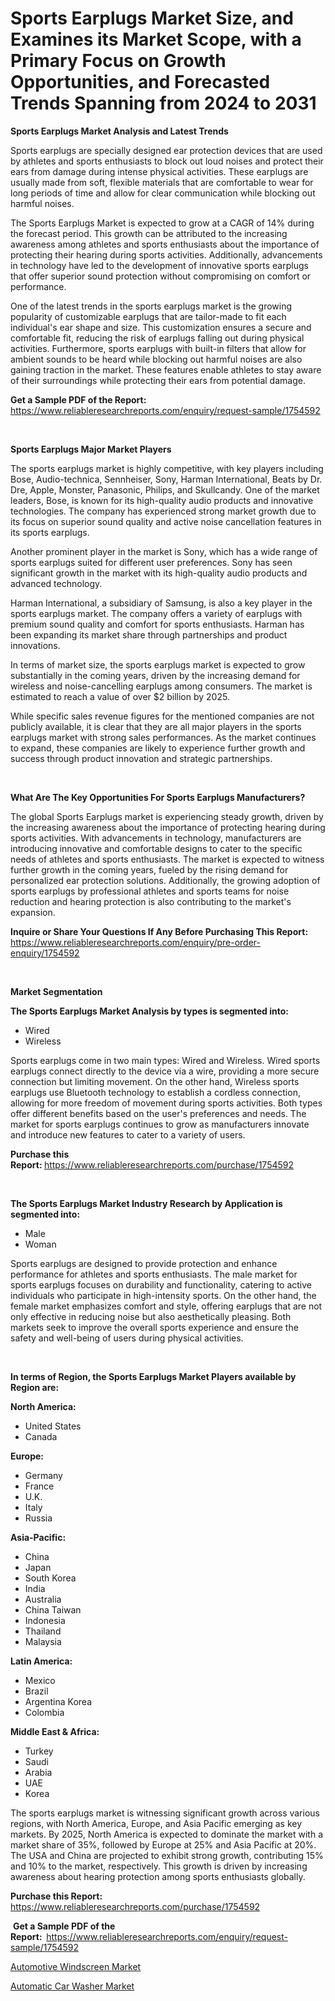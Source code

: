 <p><h1>Sports Earplugs Market Size, and Examines its Market Scope, with a Primary Focus on Growth Opportunities, and Forecasted Trends Spanning from 2024 to 2031</h1></p><p><strong>Sports Earplugs Market Analysis and Latest Trends</strong></p>
<p><p>Sports earplugs are specially designed ear protection devices that are used by athletes and sports enthusiasts to block out loud noises and protect their ears from damage during intense physical activities. These earplugs are usually made from soft, flexible materials that are comfortable to wear for long periods of time and allow for clear communication while blocking out harmful noises.</p><p>The Sports Earplugs Market is expected to grow at a CAGR of 14% during the forecast period. This growth can be attributed to the increasing awareness among athletes and sports enthusiasts about the importance of protecting their hearing during sports activities. Additionally, advancements in technology have led to the development of innovative sports earplugs that offer superior sound protection without compromising on comfort or performance.</p><p>One of the latest trends in the sports earplugs market is the growing popularity of customizable earplugs that are tailor-made to fit each individual's ear shape and size. This customization ensures a secure and comfortable fit, reducing the risk of earplugs falling out during physical activities. Furthermore, sports earplugs with built-in filters that allow for ambient sounds to be heard while blocking out harmful noises are also gaining traction in the market. These features enable athletes to stay aware of their surroundings while protecting their ears from potential damage.</p></p>
<p><strong>Get a Sample PDF of the Report:&nbsp;</strong> <a href="https://www.reliableresearchreports.com/enquiry/request-sample/1754592">https://www.reliableresearchreports.com/enquiry/request-sample/1754592</a></p>
<p>&nbsp;</p>
<p><strong>Sports Earplugs Major Market Players</strong></p>
<p><p>The sports earplugs market is highly competitive, with key players including Bose, Audio-technica, Sennheiser, Sony, Harman International, Beats by Dr. Dre, Apple, Monster, Panasonic, Philips, and Skullcandy. One of the market leaders, Bose, is known for its high-quality audio products and innovative technologies. The company has experienced strong market growth due to its focus on superior sound quality and active noise cancellation features in its sports earplugs.</p><p>Another prominent player in the market is Sony, which has a wide range of sports earplugs suited for different user preferences. Sony has seen significant growth in the market with its high-quality audio products and advanced technology.</p><p>Harman International, a subsidiary of Samsung, is also a key player in the sports earplugs market. The company offers a variety of earplugs with premium sound quality and comfort for sports enthusiasts. Harman has been expanding its market share through partnerships and product innovations.</p><p>In terms of market size, the sports earplugs market is expected to grow substantially in the coming years, driven by the increasing demand for wireless and noise-cancelling earplugs among consumers. The market is estimated to reach a value of over $2 billion by 2025.</p><p>While specific sales revenue figures for the mentioned companies are not publicly available, it is clear that they are all major players in the sports earplugs market with strong sales performances. As the market continues to expand, these companies are likely to experience further growth and success through product innovation and strategic partnerships.</p></p>
<p>&nbsp;</p>
<p><strong>What Are The Key Opportunities For Sports Earplugs Manufacturers?</strong></p>
<p><p>The global Sports Earplugs market is experiencing steady growth, driven by the increasing awareness about the importance of protecting hearing during sports activities. With advancements in technology, manufacturers are introducing innovative and comfortable designs to cater to the specific needs of athletes and sports enthusiasts. The market is expected to witness further growth in the coming years, fueled by the rising demand for personalized ear protection solutions. Additionally, the growing adoption of sports earplugs by professional athletes and sports teams for noise reduction and hearing protection is also contributing to the market's expansion.</p></p>
<p><strong>Inquire or Share Your Questions If Any Before Purchasing This Report:</strong> <a href="https://www.reliableresearchreports.com/enquiry/pre-order-enquiry/1754592">https://www.reliableresearchreports.com/enquiry/pre-order-enquiry/1754592</a></p>
<p>&nbsp;</p>
<p><strong>Market Segmentation</strong></p>
<p><strong>The Sports Earplugs Market Analysis by types is segmented into:</strong></p>
<p><ul><li>Wired</li><li>Wireless</li></ul></p>
<p><p>Sports earplugs come in two main types: Wired and Wireless. Wired sports earplugs connect directly to the device via a wire, providing a more secure connection but limiting movement. On the other hand, Wireless sports earplugs use Bluetooth technology to establish a cordless connection, allowing for more freedom of movement during sports activities. Both types offer different benefits based on the user's preferences and needs. The market for sports earplugs continues to grow as manufacturers innovate and introduce new features to cater to a variety of users.</p></p>
<p><strong>Purchase this Report:&nbsp;</strong><a href="https://www.reliableresearchreports.com/purchase/1754592">https://www.reliableresearchreports.com/purchase/1754592</a></p>
<p>&nbsp;</p>
<p><strong>The Sports Earplugs Market Industry Research by Application is segmented into:</strong></p>
<p><ul><li>Male</li><li>Woman</li></ul></p>
<p><p>Sports earplugs are designed to provide protection and enhance performance for athletes and sports enthusiasts. The male market for sports earplugs focuses on durability and functionality, catering to active individuals who participate in high-intensity sports. On the other hand, the female market emphasizes comfort and style, offering earplugs that are not only effective in reducing noise but also aesthetically pleasing. Both markets seek to improve the overall sports experience and ensure the safety and well-being of users during physical activities.</p></p>
<p>&nbsp;</p>
<p><strong>In terms of Region, the Sports Earplugs Market Players available by Region are:</strong></p>
<p>
    <p> <strong> North America: </strong>
        <ul>
            <li>United States</li>
            <li>Canada</li>
        </ul>
        </p> 
    <p> <strong> Europe: </strong>
        <ul>
            <li>Germany</li>
            <li>France</li>
            <li>U.K.</li>
            <li>Italy</li>
            <li>Russia</li>
        </ul>
        </p> 
    <p> <strong> Asia-Pacific: </strong>
        <ul>
            <li>China</li>
            <li>Japan</li>
            <li>South Korea</li>
            <li>India</li>
            <li>Australia</li>
            <li>China Taiwan</li>
            <li>Indonesia</li>
            <li>Thailand</li>
            <li>Malaysia</li>
        </ul>
        </p> 
    <p> <strong> Latin America: </strong>
        <ul>
            <li>Mexico</li>
            <li>Brazil</li>
            <li>Argentina Korea</li>
            <li>Colombia</li>
        </ul>
        </p> 
    <p> <strong> Middle East & Africa: </strong>
        <ul>
            <li>Turkey</li>
            <li>Saudi</li>
            <li>Arabia</li>
            <li>UAE</li>
            <li>Korea</li>
        </ul>
    </p>
    </p>
<p><p>The sports earplugs market is witnessing significant growth across various regions, with North America, Europe, and Asia Pacific emerging as key markets. By 2025, North America is expected to dominate the market with a market share of 35%, followed by Europe at 25% and Asia Pacific at 20%. The USA and China are projected to exhibit strong growth, contributing 15% and 10% to the market, respectively. This growth is driven by increasing awareness about hearing protection among sports enthusiasts globally.</p></p>
<p><strong>Purchase this Report: </strong><a href="https://www.reliableresearchreports.com/purchase/1754592">https://www.reliableresearchreports.com/purchase/1754592</a></p>
<p>&nbsp;<strong>Get a Sample PDF of the Report:&nbsp;&nbsp;</strong><a href="https://www.reliableresearchreports.com/enquiry/request-sample/1754592">https://www.reliableresearchreports.com/enquiry/request-sample/1754592</a></p>
<p><strong></strong></p>
<p><p><a href="https://iodized-pantydraco-05c.notion.site/Automotive-Windscreen-Market-Dynamics-2024-2031-Also-about-Its-Market-Trends-Projections-and-Oppo-febe0533ff68446aa97ca2bf5d9198cc">Automotive Windscreen Market</a></p><p><a href="https://three-jumbo-f6d.notion.site/Automatic-Car-Washer-Market-Research-Report-The-Key-To-Successful-Business-Strategy-Forecasted-for--317838713e694a6cbe5149f946ba3692">Automatic Car Washer Market</a></p></p>